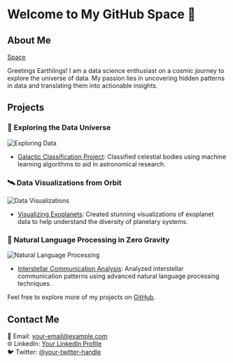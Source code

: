 # Welcome to My GitHub Space 🚀

## About Me
[Space]([https://cdn.pixabay.com/photo/2019/08/03/01/45/milky-way-4372097_960_720.jpg](https://www.istockphoto.com/en/photo/space-milky-way-gm1170047942-323647193))

Greetings Earthlings! I am a data science enthusiast on a cosmic journey to explore the universe of data. My passion lies in uncovering hidden patterns in data and translating them into actionable insights.

## Projects
### 🌌 Exploring the Data Universe
![Exploring Data](https://cdn.pixabay.com/photo/2016/09/10/17/18/space-1652826_960_720.jpg)

- [Galactic Classification Project](link-to-project-1): Classified celestial bodies using machine learning algorithms to aid in astronomical research.
  
### 🛰️ Data Visualizations from Orbit
![Data Visualizations](https://cdn.pixabay.com/photo/2016/09/10/17/18/space-1652825_960_720.jpg)

- [Visualizing Exoplanets](link-to-project-2): Created stunning visualizations of exoplanet data to help understand the diversity of planetary systems.
  
### 🌠 Natural Language Processing in Zero Gravity
![Natural Language Processing](https://cdn.pixabay.com/photo/2016/07/29/19/22/aurora-borealis-1550924_960_720.jpg)

- [Interstellar Communication Analysis](link-to-project-3): Analyzed interstellar communication patterns using advanced natural language processing techniques.

Feel free to explore more of my projects on [GitHub](https://github.com/your-username).

## Contact Me
📧 Email: your-email@example.com  
🌐 LinkedIn: [Your LinkedIn Profile](https://www.linkedin.com/in/your-profile)  
🐦 Twitter: [@your-twitter-handle](https://twitter.com/your-twitter-handle)

